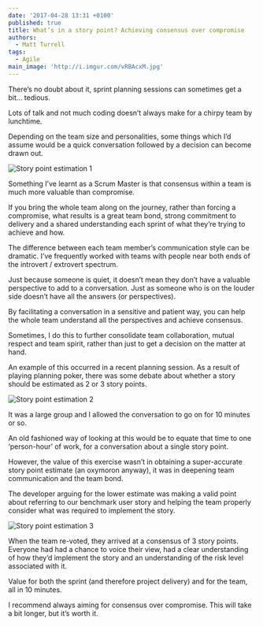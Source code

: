 ```yaml
---
date: '2017-04-28 13:31 +0100'
published: true
title: What’s in a story point? Achieving consensus over compromise
authors:
  - Matt Turrell
tags:
  - Agile
main_image: 'http://i.imgur.com/vRBAcxM.jpg'
---
```

There’s no doubt about it, sprint planning sessions can sometimes get a bit… tedious.<br/>

Lots of talk and not much coding doesn’t always make for a chirpy team by lunchtime.<br/>

Depending on the team size and personalities, some things which I’d assume would be a quick conversation followed by a decision can become drawn out.<br/>

![Story point estimation 1](http://i.imgur.com/UEqoalc.jpg)

Something I’ve learnt as a Scrum Master is that consensus within a team is much more valuable than compromise.<br/>

If you bring the whole team along on the journey, rather than forcing a compromise, what results is a great team bond, strong commitment to delivery and a shared understanding each sprint of what they’re trying to achieve and how.<br/>

The difference between each team member’s communication style can be dramatic. I’ve frequently worked with teams with people near both ends of the introvert / extrovert spectrum.<br/>

Just because someone is quiet, it doesn’t mean they don’t have a valuable perspective to add to a conversation. Just as someone who is on the louder side doesn’t have all the answers (or perspectives).<br/>

By facilitating a conversation in a sensitive and patient way, you can help the whole team understand all the perspectives and achieve consensus.<br/>

Sometimes, I do this to further consolidate team collaboration, mutual respect and team spirit, rather than just to get a decision on the matter at hand.<br/>

An example of this occurred in a recent planning session. As a result of playing planning poker, there was some debate about whether a story should be estimated as 2 or 3 story points.<br/>

![Story point estimation 2](http://i.imgur.com/twww2YL.jpg)

It was a large group and I allowed the conversation to go on for 10 minutes or so.<br/>

An old fashioned way of looking at this would be to equate that time to one ‘person-hour’ of work, for a conversation about a single story point.<br/>

However, the value of this exercise wasn’t in obtaining a super-accurate story point estimate (an oxymoron anyway), it was in deepening team communication and the team bond.<br/>

The developer arguing for the lower estimate was making a valid point about referring to our benchmark user story and helping the team properly consider what was required to implement the story.<br/>

![Story point estimation 3](http://i.imgur.com/bc8fVv5.jpg)

When the team re-voted, they arrived at a consensus of 3 story points. Everyone had had a chance to voice their view, had a clear understanding of how they’d implement the story and an understanding of the risk level associated with it.<br/>

Value for both the sprint (and therefore project delivery) and for the team, all in 10 minutes.<br/>

I recommend always aiming for consensus over compromise. This will take a bit longer, but it’s worth it.



